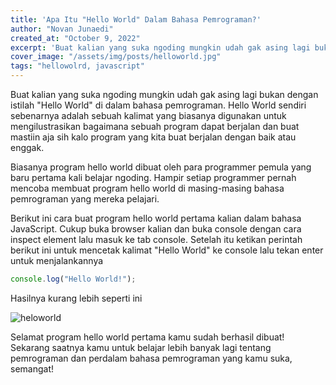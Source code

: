 ```yaml
---
title: 'Apa Itu "Hello World" Dalam Bahasa Pemrograman?'
author: "Novan Junaedi"
created_at: "October 9, 2022"
excerpt: 'Buat kalian yang suka ngoding mungkin udah gak asing lagi bukan dengan istilah "Hello World" di dalam bahasa pemrograman'
cover_image: "/assets/img/posts/helloworld.jpg"
tags: "hellowolrd, javascript"
---
```


Buat kalian yang suka ngoding mungkin udah gak asing lagi bukan dengan istilah "Hello World" di dalam bahasa pemrograman. Hello World sendiri sebenarnya adalah sebuah kalimat yang biasanya digunakan untuk mengilustrasikan bagaimana sebuah program dapat berjalan dan buat mastiin aja sih kalo program yang kita buat berjalan dengan baik atau enggak.

Biasanya program hello world dibuat oleh para programmer pemula yang baru pertama kali belajar ngoding. Hampir setiap programmer pernah mencoba membuat program hello world di masing-masing bahasa pemrograman yang mereka pelajari.

Berikut ini cara buat program hello world pertama kalian dalam bahasa JavaScript. Cukup buka browser kalian dan buka console dengan cara inspect element lalu masuk ke tab console. Setelah itu ketikan perintah berikut ini untuk mencetak kalimat "Hello World" ke console lalu tekan enter untuk menjalankannya

```javascript
console.log("Hello World!");
```

Hasilnya kurang lebih seperti ini

![heloworld](https://i.ibb.co/f2n3CGY/Screenshot-329.png)

Selamat program hello world pertama kamu sudah berhasil dibuat! Sekarang saatnya kamu untuk belajar lebih banyak lagi tentang pemrograman dan perdalam bahasa pemrograman yang kamu suka, semangat!
